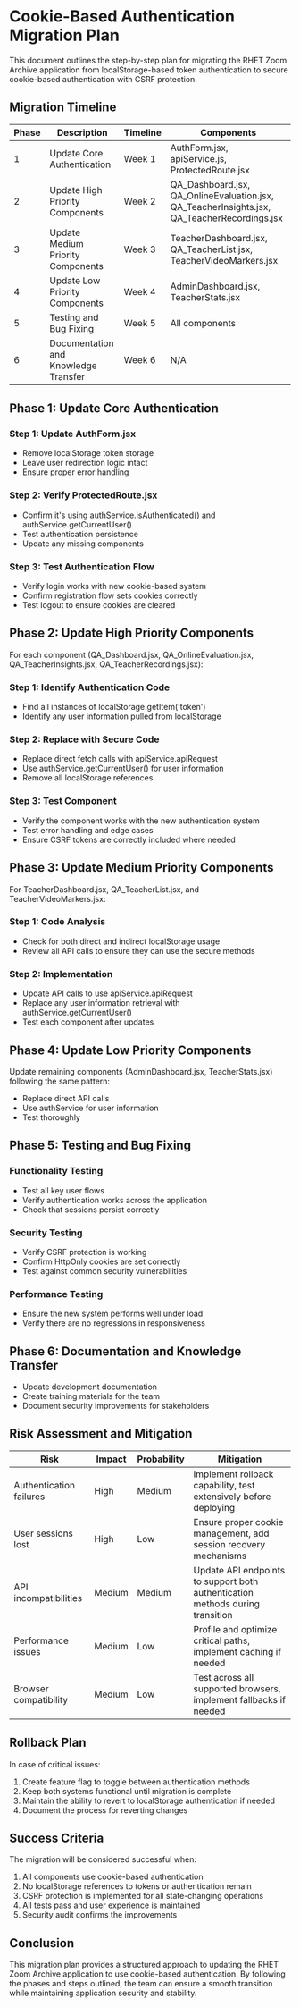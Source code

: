 # Cookie-Based Authentication Migration Plan

This document outlines the step-by-step plan for migrating the RHET Zoom Archive application from localStorage-based token authentication to secure cookie-based authentication with CSRF protection.

## Migration Timeline

| Phase | Description | Timeline | Components |
|-------|-------------|----------|------------|
| 1 | Update Core Authentication | Week 1 | AuthForm.jsx, apiService.js, ProtectedRoute.jsx |
| 2 | Update High Priority Components | Week 2 | QA_Dashboard.jsx, QA_OnlineEvaluation.jsx, QA_TeacherInsights.jsx, QA_TeacherRecordings.jsx |
| 3 | Update Medium Priority Components | Week 3 | TeacherDashboard.jsx, QA_TeacherList.jsx, TeacherVideoMarkers.jsx |
| 4 | Update Low Priority Components | Week 4 | AdminDashboard.jsx, TeacherStats.jsx |
| 5 | Testing and Bug Fixing | Week 5 | All components |
| 6 | Documentation and Knowledge Transfer | Week 6 | N/A |

## Phase 1: Update Core Authentication

### Step 1: Update AuthForm.jsx
- Remove localStorage token storage
- Leave user redirection logic intact
- Ensure proper error handling

### Step 2: Verify ProtectedRoute.jsx
- Confirm it's using authService.isAuthenticated() and authService.getCurrentUser()
- Test authentication persistence
- Update any missing components

### Step 3: Test Authentication Flow
- Verify login works with new cookie-based system
- Confirm registration flow sets cookies correctly
- Test logout to ensure cookies are cleared

## Phase 2: Update High Priority Components

For each component (QA_Dashboard.jsx, QA_OnlineEvaluation.jsx, QA_TeacherInsights.jsx, QA_TeacherRecordings.jsx):

### Step 1: Identify Authentication Code
- Find all instances of localStorage.getItem('token')
- Identify any user information pulled from localStorage

### Step 2: Replace with Secure Code
- Replace direct fetch calls with apiService.apiRequest
- Use authService.getCurrentUser() for user information
- Remove all localStorage references

### Step 3: Test Component
- Verify the component works with the new authentication system
- Test error handling and edge cases
- Ensure CSRF tokens are correctly included where needed

## Phase 3: Update Medium Priority Components

For TeacherDashboard.jsx, QA_TeacherList.jsx, and TeacherVideoMarkers.jsx:

### Step 1: Code Analysis
- Check for both direct and indirect localStorage usage
- Review all API calls to ensure they can use the secure methods

### Step 2: Implementation
- Update API calls to use apiService.apiRequest
- Replace any user information retrieval with authService.getCurrentUser()
- Test each component after updates

## Phase 4: Update Low Priority Components

Update remaining components (AdminDashboard.jsx, TeacherStats.jsx) following the same pattern:
- Replace direct API calls
- Use authService for user information
- Test thoroughly

## Phase 5: Testing and Bug Fixing

### Functionality Testing
- Test all key user flows
- Verify authentication works across the application
- Check that sessions persist correctly

### Security Testing
- Verify CSRF protection is working
- Confirm HttpOnly cookies are set correctly
- Test against common security vulnerabilities

### Performance Testing
- Ensure the new system performs well under load
- Verify there are no regressions in responsiveness

## Phase 6: Documentation and Knowledge Transfer

- Update development documentation
- Create training materials for the team
- Document security improvements for stakeholders

## Risk Assessment and Mitigation

| Risk | Impact | Probability | Mitigation |
|------|--------|-------------|------------|
| Authentication failures | High | Medium | Implement rollback capability, test extensively before deploying |
| User sessions lost | High | Low | Ensure proper cookie management, add session recovery mechanisms |
| API incompatibilities | Medium | Medium | Update API endpoints to support both authentication methods during transition |
| Performance issues | Medium | Low | Profile and optimize critical paths, implement caching if needed |
| Browser compatibility | Medium | Low | Test across all supported browsers, implement fallbacks if needed |

## Rollback Plan

In case of critical issues:

1. Create feature flag to toggle between authentication methods
2. Keep both systems functional until migration is complete
3. Maintain the ability to revert to localStorage authentication if needed
4. Document the process for reverting changes

## Success Criteria

The migration will be considered successful when:

1. All components use cookie-based authentication
2. No localStorage references to tokens or authentication remain
3. CSRF protection is implemented for all state-changing operations
4. All tests pass and user experience is maintained
5. Security audit confirms the improvements

## Conclusion

This migration plan provides a structured approach to updating the RHET Zoom Archive application to use cookie-based authentication. By following the phases and steps outlined, the team can ensure a smooth transition while maintaining application security and stability. 